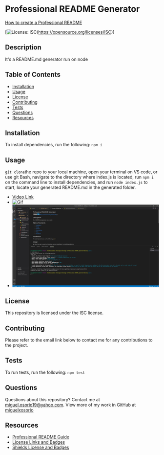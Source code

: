 # Professional README Generator

[How to create a Professional README](./readme-guide.md)

  [![License: ISC](https://img.shields.io/badge/License-ISC-blue.svg)(https://opensource.org/licenses/ISC)]
  
  ## Description

  It's a README.md generator run on node

  ## Table of Contents
  
  * [Installation](#installation)
  * [Usage](#usage)
  * [License](#license)
  * [Contributing](#contributing)
  * [Tests](#tests)
  * [Questions](#questions)
  * [Resources](#resources)

  
  ## Installation

  To install dependencies, run the following:
  `
  npm i
  `

  ## Usage

  `git clone`the repo to your local machine, open your terminal on VS code, or use git Bash, navigate to the directory where index.js is located, run `npm i` on the command line to install dependencies, and run `node index.js` to start, locate your generated README.md in the generated folder.

  
  * [Video Link](https://watch.screencastify.com/v/rqc6oLFsDumsh35O0kwp)
  * ![Gif](https://github.com/miguelxosorio/Professional-README-generator/blob/main/assets/images/readme-gif.gif)
  * ![Screenshot](https://github.com/miguelxosorio/Professional-README-generator/blob/main/assets/images/readme-snip.JPG)

  ## License

  This repository is licensed under the ISC license. 

  ## Contributing

  Please refer to the email link below to contact me for any contributions to the project.

  ## Tests

  To run tests, run the following:
  `
  npm test
  `

  ## Questions

  Questions about this repository? Contact me at [miguel.osorio19@yahoo.com](mailto:miguel.osorio19@yahoo.com). View more of my work in GitHub at [miguelxosorio](https://github.com/miguelxosorio)

  ## Resources
  * [Professional README Guide](https://coding-boot-camp.github.io/full-stack/github/professional-readme-guide)
  * [License Links and Badges](https://gist.github.com/lukas-h/2a5d00690736b4c3a7ba)
  * [Shields License and Badges](https://shields.io/category/license)




